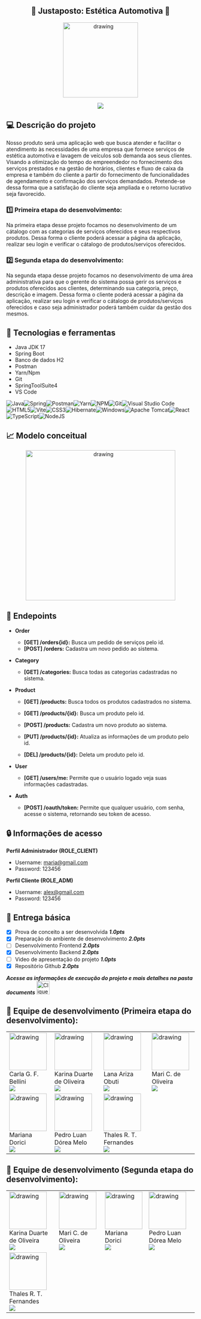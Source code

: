 
## <div align="center"> :car: Justaposto: Estética Automotiva :car: </div>

<div align="center"><img src="https://github.com/mdorici/pi-iv-senac-app-justaposto/blob/main/documents/img/logotipo-justaposto-2.png" alt="drawing" height="200"/></div>

<p align="center">
<img loading="lazy" src="http://img.shields.io/static/v1?label=STATUS&message=EM%20DESENVOLVIMENTO&color=GREEN&style=for-the-badge"/>
</p>


## :computer: Descrição do projeto
Nosso produto será uma aplicação web que busca atender e facilitar o atendimento às necessidades de uma empresa que fornece serviços de estética automotiva e lavagem de veículos sob demanda aos seus clientes. Visando a otimização do tempo do empreendedor no fornecimento dos serviços prestados e na gestão de horários, clientes e fluxo de caixa da empresa e também do cliente a partir do fornecimento de funcionalidades de agendamento e confirmação dos serviços demandados. Pretende-se dessa forma que a satisfação do cliente seja ampliada e o retorno lucrativo seja favorecido.

### :one: Primeira etapa do desenvolvimento:
Na primeira etapa desse projeto focamos no desenvolvimento de um cátalogo com as categorias de serviços oferecidos e seus respectivos produtos. Dessa forma o cliente poderá acessar a página da aplicação, realizar seu login e verificar o cátalogo de produtos/serviços oferecidos.

### 2️⃣ Segunda etapa do desenvolvimento:
Na segunda etapa desse projeto focamos no desenvolvimento de uma área administrativa para que o gerente do sistema possa gerir os serviços e produtos oferecidos aos clientes, determinando sua categoria, preço, descrição e imagem. Dessa forma o cliente poderá acessar a página da aplicação, realizar seu login e verificar o cátalogo de produtos/serviços oferecidos e caso seja administrador poderá também cuidar da gestão dos mesmos.

## :hammer: Tecnologias e ferramentas

- Java JDK 17
- Spring Boot
- Banco de dados H2
- Postman
- Yarn/Npm
- Git
- SpringToolSuite4
- VS Code

 ![Java](https://img.shields.io/badge/java-%23ED8B00.svg?style=for-the-badge&logo=openjdk&logoColor=white)![Spring](https://img.shields.io/badge/spring-%236DB33F.svg?style=for-the-badge&logo=spring&logoColor=white)![Postman](https://img.shields.io/badge/Postman-FF6C37?style=for-the-badge&logo=postman&logoColor=white)![Yarn](https://img.shields.io/badge/yarn-%232C8EBB.svg?style=for-the-badge&logo=yarn&logoColor=white)![NPM](https://img.shields.io/badge/NPM-%23CB3837.svg?style=for-the-badge&logo=npm&logoColor=white)![Git](https://img.shields.io/badge/git-%23F05033.svg?style=for-the-badge&logo=git&logoColor=white)![Visual Studio Code](https://img.shields.io/badge/Visual%20Studio%20Code-0078d7.svg?style=for-the-badge&logo=visual-studio-code&logoColor=white)![HTML5](https://img.shields.io/badge/html5-%23E34F26.svg?style=for-the-badge&logo=html5&logoColor=white)![Vite](https://img.shields.io/badge/vite-%23646CFF.svg?style=for-the-badge&logo=vite&logoColor=white)![CSS3](https://img.shields.io/badge/css3-%231572B6.svg?style=for-the-badge&logo=css3&logoColor=white)![Hibernate](https://img.shields.io/badge/Hibernate-59666C?style=for-the-badge&logo=Hibernate&logoColor=white)![Windows](https://img.shields.io/badge/Windows-0078D6?style=for-the-badge&logo=windows&logoColor=white)![Apache Tomcat](https://img.shields.io/badge/apache%20tomcat-%23F8DC75.svg?style=for-the-badge&logo=apache-tomcat&logoColor=black)![React](https://img.shields.io/badge/react-%2320232a.svg?style=for-the-badge&logo=react&logoColor=%2361DAFB)![TypeScript](https://img.shields.io/badge/typescript-%23007ACC.svg?style=for-the-badge&logo=typescript&logoColor=white)![NodeJS](https://img.shields.io/badge/node.js-6DA55F?style=for-the-badge&logo=node.js&logoColor=white)
 
## :chart_with_upwards_trend: Modelo conceitual

<div align="center"><img src="https://github.com/mdorici/pi-iv-senac-app-justaposto/blob/main/documents/img/modelo-conceitual.png" alt="drawing" height="400"/></div>

## :memo: Endepoints
- **Order**

  - **[GET] /orders{id}:** Busca um pedido de serviços pelo id.
  - **[POST] /orders:** Cadastra um novo pedido ao sistema.
  
- **Category**

   - **[GET] /categories:** Busca todas as categorias cadastradas no sistema.

- **Product**

   - **[GET] /products:** Busca todos os produtos cadastrados no sistema.
  
   - **[GET] /products/{id}:** Busca um produto pelo id.
  
   - **[POST] /products:** Cadastra um novo produto ao sistema.
  
   - **[PUT] /products/{id}:** Atualiza as informações de um produto pelo id.
  
   - **[DEL] /products/{id}:** Deleta um produto pelo id.

- **User**

   - **[GET] /users/me:** Permite que o usuário logado veja suas informações cadastradas.

- **Auth**

   - **[POST] /oauth/token:** Permite que qualquer usuário, com senha, acesse o sistema, retornando seu token de acesso.

## :lock: Informações de acesso

**Perfil Administrador (ROLE_CLIENT)**
- Username: maria@gmail.com
- Password: 123456

**Perfil Cliente (ROLE_ADM)**

- Username: alex@gmail.com
- Password: 123456

## :100: Entrega básica

- [x] Prova de conceito a ser desenvolvida ***1.0pts***
- [x] Preparação do ambiente de desenvolvimento ***2.0pts***
- [ ] Desenvolvimento Frontend ***2.0pts***
- [x] Desenvolvimento Backend ***2.0pts***
- [ ] Video de apresentação do projeto ***1.0pts***
- [x] Repositório Github ***2.0pts***

***Acesse as informações de execução do projeto e mais detalhes na pasta documents*** 
<a href="https://github.com/mdorici/pi-iv-senac-app-justaposto/tree/main/documents">
  <img src="https://github.com/mdorici/pi-iv-senac-app-justaposto/assets/100785891/a6750c53-e326-44b3-8266-8bbed0f629a8" alt="Clique aqui" width="35">
</a>

## :rocket: Equipe de desenvolvimento (Primeira etapa do desenvolvimento):
<table>
 <tr>
<td aling="center"><img src="https://avatars.githubusercontent.com/u/151584882?v=4" alt="drawing" height="100"/><br/>
Carla G. F. Bellini<br />
<a href="https://github.com/CarlaBellini" target="_blank"><img src="https://img.shields.io/badge/github-%23121011.svg?style=for-the-badge&logo=github&logoColor=white" target="_blank"</a></td>

<td aling="center"><img src="https://avatars.githubusercontent.com/u/151583448?v=4" alt="drawing" height="100"/><br/>
Karina Duarte de Oliveira<br />
<a href="https://github.com/karinaduarteo" target="_blank"><img src="https://img.shields.io/badge/github-%23121011.svg?style=for-the-badge&logo=github&logoColor=white" target="_blank"</a></td>

 <td aling="center"><img src="https://avatars.githubusercontent.com/u/114058692?v=4" alt="drawing" height="100"/><br/>
Lana Ariza Obuti<br />
<a href="https://github.com/ArisaObuti" target="_blank"><img src="https://img.shields.io/badge/github-%23121011.svg?style=for-the-badge&logo=github&logoColor=white" target="_blank"</a></td>

<td aling="center"><img src="https://avatars.githubusercontent.com/u/109982238?v=4" alt="drawing" height="100"/><br/>
Mari C. de Oliveira<br />
<a href="https://github.com/OliveiraMariC" target="_blank"><img src="https://img.shields.io/badge/github-%23121011.svg?style=for-the-badge&logo=github&logoColor=white" target="_blank"</a></td>
  </tr>
  <tr>
<td aling="center"><img src="https://avatars.githubusercontent.com/u/100785891?v=4" alt="drawing" height="100"/><br/>
Mariana Dorici<br />
<a href="https://github.com/mdorici" target="_blank"><img src="https://img.shields.io/badge/github-%23121011.svg?style=for-the-badge&logo=github&logoColor=white" target="_blank"</a></td>

<td aling="center"><img src="https://avatars.githubusercontent.com/u/104690518?v=4" alt="drawing" height="100"/><br/>
Pedro Luan Dórea Melo<br />
<a href="https://github.com/luandorea" target="_blank"><img src="https://img.shields.io/badge/github-%23121011.svg?style=for-the-badge&logo=github&logoColor=white" target="_blank"</a></td>
 
<td aling="center"><img src="https://avatars.githubusercontent.com/u/151583100?v=4" alt="drawing" height="100"/><br/>
Thales R. T. Fernandes<br />
<a href="https://github.com/thalesrochatf" target="_blank"><img src="https://img.shields.io/badge/github-%23121011.svg?style=for-the-badge&logo=github&logoColor=white" target="_blank"</a></td>
 </tr>
</table>
 
##

## :rocket: Equipe de desenvolvimento (Segunda etapa do desenvolvimento):
<table>
 <tr>
<td aling="center"><img src="https://avatars.githubusercontent.com/u/151583448?v=4" alt="drawing" height="100"/><br/>
Karina Duarte de Oliveira<br />
<a href="https://github.com/karinaduarteo" target="_blank"><img src="https://img.shields.io/badge/github-%23121011.svg?style=for-the-badge&logo=github&logoColor=white" target="_blank"</a></td>

<td aling="center"><img src="https://avatars.githubusercontent.com/u/109982238?v=4" alt="drawing" height="100"/><br/>
Mari C. de Oliveira<br />
<a href="https://github.com/OliveiraMariC" target="_blank"><img src="https://img.shields.io/badge/github-%23121011.svg?style=for-the-badge&logo=github&logoColor=white" target="_blank"</a></td>
  
<td aling="center"><img src="https://avatars.githubusercontent.com/u/100785891?v=4" alt="drawing" height="100"/><br/>
Mariana Dorici<br />
<a href="https://github.com/mdorici" target="_blank"><img src="https://img.shields.io/badge/github-%23121011.svg?style=for-the-badge&logo=github&logoColor=white" target="_blank"</a></td>

<td aling="center"><img src="https://avatars.githubusercontent.com/u/104690518?v=4" alt="drawing" height="100"/><br/>
Pedro Luan Dórea Melo<br />
<a href="https://github.com/luandorea" target="_blank"><img src="https://img.shields.io/badge/github-%23121011.svg?style=for-the-badge&logo=github&logoColor=white" target="_blank"</a></td>
</tr>
  <tr>
 
<td aling="center"><img src="https://avatars.githubusercontent.com/u/151583100?v=4" alt="drawing" height="100"/><br/>
Thales R. T. Fernandes<br />
<a href="https://github.com/thalesrochatf" target="_blank"><img src="https://img.shields.io/badge/github-%23121011.svg?style=for-the-badge&logo=github&logoColor=white" target="_blank"</a></td>
 </tr>
</table>
